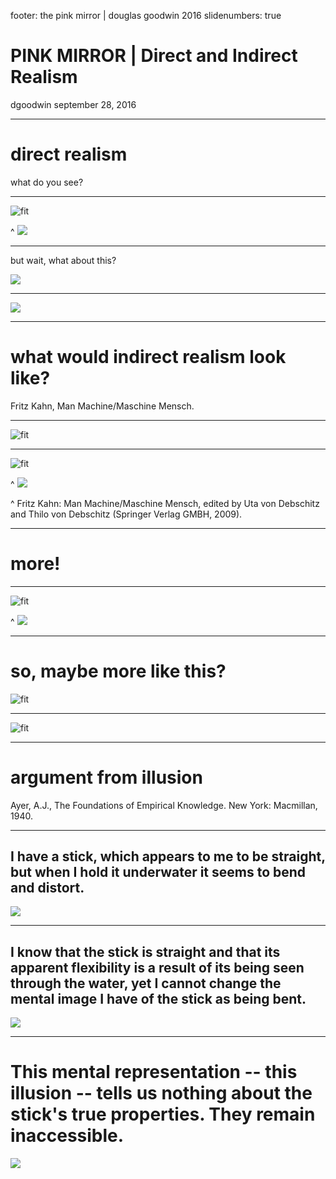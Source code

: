 footer: the pink mirror | douglas goodwin 2016
slidenumbers: true


# PINK MIRROR | Direct and Indirect Realism
dgoodwin september 28, 2016

---

# direct realism

what do you see?

---

![fit](imgs/man_candle.jpg?raw=true)


^ <img src="https://github.com/douglasgoodwin/pinkmirror/blob/master/modules/WEEK03_in-direct_realism/imgs/man_candle.jpg?raw=true">


---

but wait, what about this?

![](imgs/argumentfromimmusion.jpg)

---

![](imgs/argumentfromimmusion.jpg)

---

# what would indirect realism look like?
Fritz Kahn, Man Machine/Maschine Mensch.

---

![fit](http://www.juliusvonbismarck.com/works/thespacebeyondme/kahn.jpg)

---

![fit](http://www.juliusvonbismarck.com/works/thespacebeyondme/kahn.jpg)


^ <img src="http://www.juliusvonbismarck.com/works/thespacebeyondme/kahn.jpg">

^ Fritz Kahn: Man Machine/Maschine Mensch, edited by Uta von Debschitz and Thilo von Debschitz (Springer Verlag GMBH, 2009).

---

# more!

---

![fit](http://www.codex99.com/anatomy/images/kahn/auto_lg.jpg)

^ <img src="http://www.codex99.com/anatomy/images/kahn/auto_lg.jpg">

---

# so, maybe more like this?

![fit](imgs/man_candle_candlebrain.jpg?raw=true)

---


![fit](imgs/man_candle_candlebrain.jpg?raw=true)

---

# argument from illusion

 Ayer, A.J., The Foundations of Empirical Knowledge. New York: Macmillan, 1940.

---


## I have a stick, which appears to me to be straight, but when I hold it underwater it seems to bend and distort.
![](imgs/argumentfromimmusion.jpg)

---

## I know that the stick is straight and that its apparent flexibility is a result of its being seen through the water, yet I cannot change the mental image I have of the stick as being bent.
![](imgs/argumentfromimmusion.jpg)

---

# This mental representation -- this illusion -- tells us nothing about the stick's true properties. They remain inaccessible.
![](imgs/argumentfromimmusion.jpg)
